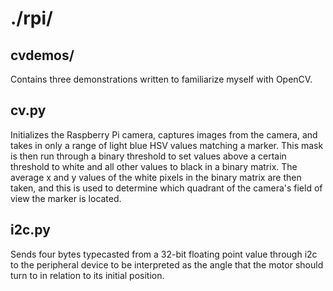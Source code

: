 # ./rpi/

## cvdemos/

Contains three demonstrations written to familiarize myself with OpenCV.

## cv.py

Initializes the Raspberry Pi camera, captures images from the camera, and takes in only a range of light blue HSV values matching a marker.  This mask is then run through a binary threshold to set values above a certain threshold to white and all other values to black in a binary matrix.  The average x and y values of the white pixels in the binary matrix are then taken, and this is used to determine which quadrant of the camera's field of view the marker is located.

## i2c.py

Sends four bytes typecasted from a 32-bit floating point value through i2c to the peripheral device to be interpreted as the angle that the motor should turn to in relation to its initial position.
